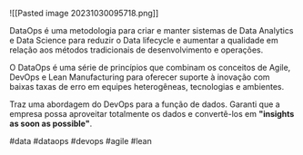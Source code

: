 ![[Pasted image 20231030095718.png]]

DataOps é uma metodologia para criar e manter sistemas de Data Analytics e Data Science para reduzir o Data lifecycle e aumentar a qualidade em relação aos métodos tradicionais de desenvolvimento e operações.

O DataOps é uma série de princípios que combinam os conceitos de Agile, DevOps e Lean Manufacturing para oferecer suporte à inovação com baixas taxas de erro em equipes heterogêneas, tecnologias e ambientes. 

Traz uma abordagem do DevOps para a função de dados.
Garanti que a empresa possa aproveitar totalmente os dados e convertê-los em **"insights as soon as possible"**.

#data #dataops #devops #agile #lean